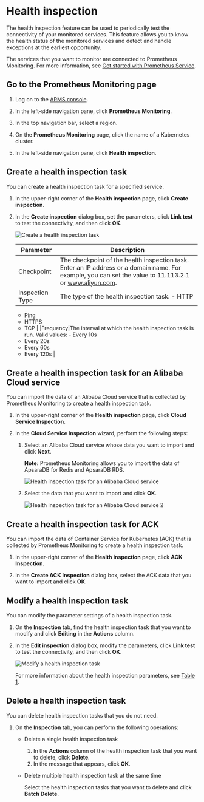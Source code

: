 # Health inspection

The health inspection feature can be used to periodically test the connectivity of your monitored services. This feature allows you to know the health status of the monitored services and detect and handle exceptions at the earliest opportunity.

The services that you want to monitor are connected to Prometheus Monitoring. For more information, see [Get started with Prometheus Service]().

## Go to the Prometheus Monitoring page

1.  Log on to the [ARMS console](https://arms-ap-southeast-1.console.aliyun.com/#/home).

2.  In the left-side navigation pane, click **Prometheus Monitoring**.

3.  In the top navigation bar, select a region.

4.  On the **Prometheus Monitoring** page, click the name of a Kubernetes cluster.

5.  In the left-side navigation pane, click **Health inspection**.


## Create a health inspection task

You can create a health inspection task for a specified service.

1.  In the upper-right corner of the **Health inspection** page, click **Create inspection**.

2.  In the **Create inspection** dialog box, set the parameters, click **Link test** to test the connectivity, and then click **OK**.

    ![Create a health inspection task](https://static-aliyun-doc.oss-accelerate.aliyuncs.com/assets/img/en-US/8548342161/p232683.png)

    |Parameter|Description|
    |---------|-----------|
    |Checkpoint|The checkpoint of the health inspection task. Enter an IP address or a domain name. For example, you can set the value to 11.113.2.1 or www.aliyun.com.|
    |Inspection Type|The type of the health inspection task.    -   HTTP
    -   Ping
    -   HTTPS
    -   TCP |
    |Frequency|The interval at which the health inspection task is run. Valid values:    -   Every 10s
    -   Every 20s
    -   Every 60s
    -   Every 120s |


## Create a health inspection task for an Alibaba Cloud service

You can import the data of an Alibaba Cloud service that is collected by Prometheus Monitoring to create a health inspection task.

1.  In the upper-right corner of the **Health inspection** page, click **Cloud Service Inspection**.

2.  In the **Cloud Service Inspection** wizard, perform the following steps:

    1.  Select an Alibaba Cloud service whose data you want to import and click **Next**.

        **Note:** Prometheus Monitoring allows you to import the data of ApsaraDB for Redis and ApsaraDB RDS.

        ![Health inspection task for an Alibaba Cloud service](https://static-aliyun-doc.oss-accelerate.aliyuncs.com/assets/img/en-US/8548342161/p232697.png)

    2.  Select the data that you want to import and click **OK**.

        ![Health inspection task for an Alibaba Cloud service 2](https://static-aliyun-doc.oss-accelerate.aliyuncs.com/assets/img/en-US/8548342161/p232701.png)


## Create a health inspection task for ACK

You can import the data of Container Service for Kubernetes \(ACK\) that is collected by Prometheus Monitoring to create a health inspection task.

1.  In the upper-right corner of the **Health inspection** page, click **ACK Inspection**.

2.  In the **Create ACK Inspection** dialog box, select the ACK data that you want to import and click **OK**.


## Modify a health inspection task

You can modify the parameter settings of a health inspection task.

1.  On the **Inspection** tab, find the health inspection task that you want to modify and click **Editing** in the **Actions** column.

2.  In the **Edit inspection** dialog box, modify the parameters, click **Link test** to test the connectivity, and then click **OK**.

    ![Modify a health inspection task](https://static-aliyun-doc.oss-accelerate.aliyuncs.com/assets/img/en-US/8548342161/p232713.png)

    For more information about the health inspection parameters, see [Table 1](#table_ql8_aia_3ms).


## Delete a health inspection task

You can delete health inspection tasks that you do not need.

1.  On the **Inspection** tab, you can perform the following operations:

    -   Delete a single health inspection task
        1.  In the **Actions** column of the health inspection task that you want to delete, click **Delete**.
        2.  In the message that appears, click **OK**.
    -   Delete multiple health inspection task at the same time

        Select the health inspection tasks that you want to delete and click **Batch Delete**.


